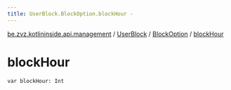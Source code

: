```yaml
---
title: UserBlock.BlockOption.blockHour - 
---
```


[be.zvz.kotlininside.api.management](../../index.html) / [UserBlock](../index.html) / [BlockOption](index.html) / [blockHour](./block-hour.html)

# blockHour

`var blockHour: Int`